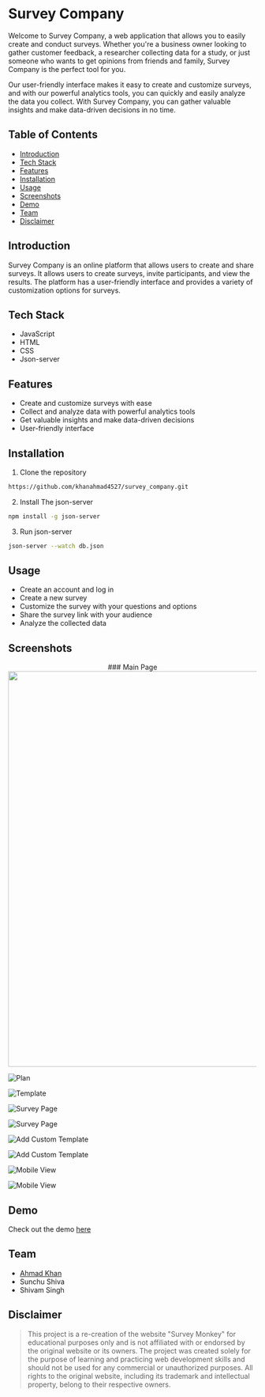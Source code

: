 # Survey Company

Welcome to Survey Company, a web application that allows you to easily create and conduct surveys. Whether you're a business owner looking to gather customer feedback, a researcher collecting data for a study, or just someone who wants to get opinions from friends and family, Survey Company is the perfect tool for you.

Our user-friendly interface makes it easy to create and customize surveys, and with our powerful analytics tools, you can quickly and easily analyze the data you collect. With Survey Company, you can gather valuable insights and make data-driven decisions in no time.

## Table of Contents

- [Introduction](#introduction)
- [Tech Stack](#tech-stack)
- [Features](#features)
- [Installation](#installation)
- [Usage](#usage)
- [Screenshots](#screenshots)
- [Demo](#demo)
- [Team](#team)
- [Disclaimer](#disclaimer)

## Introduction

Survey Company is an online platform that allows users to create and share surveys. It allows users to create surveys, invite participants, and view the results. The platform has a user-friendly interface and provides a variety of customization options for surveys.

## Tech Stack
- JavaScript
- HTML
- CSS
- Json-server

## Features

- Create and customize surveys with ease
- Collect and analyze data with powerful analytics tools
- Get valuable insights and make data-driven decisions
- User-friendly interface

## Installation

1. Clone the repository

```bash
https://github.com/khanahmad4527/survey_company.git
```
2. Install The json-server

```bash
npm install -g json-server
```
3. Run json-server

```bash
json-server --watch db.json
```

## Usage
- Create an account and log in
- Create a new survey
- Customize the survey with your questions and options
- Share the survey link with your audience
- Analyze the collected data

## Screenshots



<div align="center">
  ### Main Page
  <img src="https://i.ibb.co/jyPjqFV/Screenshot-342.png" width="800">
</div>


![Plan](https://i.ibb.co/1ZfDbFj/Screenshot-343.png)

![Template](https://i.ibb.co/yW3YQq8/Screenshot-344.png)

![Survey Page](https://i.ibb.co/gZwpF5z/Screenshot-345.png)

![Survey Page](https://i.ibb.co/0G1g97f/Screenshot-346.png)

![Add Custom Template](https://i.ibb.co/kDyLKFT/Screenshot-348.png)

![Add Custom Template](https://i.ibb.co/nRbJtkW/Screenshot-349.png)

![Mobile View](https://i.ibb.co/Qvd3r2v/IMG-20230112-180343.jpg)

![Mobile View](https://i.ibb.co/31H4jDL/IMG-20230112-180328.jpg)


## Demo

Check out the demo <a href="https://roaring-cendol-2586db.netlify.app/userhtml/userlanding" target="_blank">here</a>

## Team

- [Ahmad Khan](https://www.linkedin.com/in/khanahmad4527)
- Sunchu Shiva
- Shivam Singh

## Disclaimer

> This project is a re-creation of the website "Survey Monkey" for educational purposes only and is not affiliated with or endorsed by the original website or its owners. The project was created solely for the purpose of learning and practicing web development skills and should not be used for any commercial or unauthorized purposes. All rights to the original website, including its trademark and intellectual property, belong to their respective owners.
